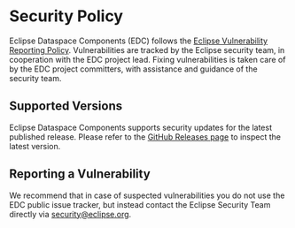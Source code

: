 # Security Policy

Eclipse Dataspace Components (EDC) follows
the [Eclipse Vulnerability Reporting Policy](https://www.eclipse.org/security/policy.php). Vulnerabilities are tracked
by the Eclipse security team, in cooperation with the EDC project lead. Fixing vulnerabilities is taken care of by the
EDC project committers, with assistance and guidance of the security team.

## Supported Versions

Eclipse Dataspace Components supports security updates for the latest published release. Please refer to
the [GitHub Releases page](https://github.com/eclipse-edc/IdentityHub/releases) to inspect the latest version.

## Reporting a Vulnerability

We recommend that in case of suspected vulnerabilities you do not use the EDC public issue tracker, but instead contact
the Eclipse Security Team directly via security@eclipse.org.
